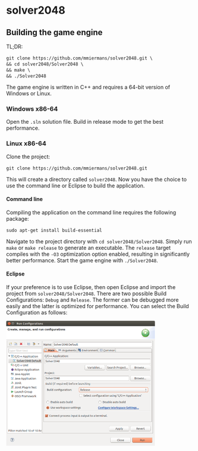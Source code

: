 solver2048
==========

## Building the game engine

TL;DR:

```
git clone https://github.com/mmiermans/solver2048.git \
&& cd solver2048/Solver2048 \
&& make \
&& ./Solver2048
```

The game engine is written in C++ and requires a 64-bit version of Windows or Linux.

### Windows x86-64

Open the `.sln` solution file. Build in release mode to get the best performance.

### Linux x86-64

Clone the project:

```
git clone https://github.com/mmiermans/solver2048.git
```

This will create a directory called `solver2048`. Now you have the choice to use the command line or Eclipse to build the application.

#### Command line
Compiling the application on the command line requires the following package:

```
sudo apt-get install build-essential
```

Navigate to the project directory with `cd solver2048/Solver2048`. Simply run `make` or `make release` to generate an executable. The `release` target compiles with the `-O3` optimization option enabled, resulting in significantly better performance. Start the game engine with `./Solver2048`.

#### Eclipse
If your preference is to use Eclipse, then open Eclipse and import the project from `solver2048/Solver2048`. There are two possible Build Configurations: `Debug` and `Release`. The former can be debugged more easily and the latter is optimized for performance. You can select the Build Configuration as follows:

<img src="https://raw.githubusercontent.com/mmiermans/solver2048/master/doc/eclipse_build_configurations_dialog.png" alt="Eclipse Build configuration" width="400px"/>
